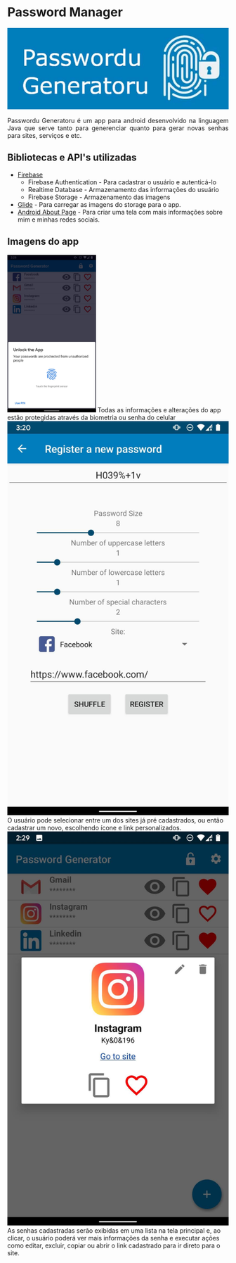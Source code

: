 # Password Manager
<img src ="/app_prints/logo.jpg">

<p style="text-align: justify ">  
Passwordu Generatoru é um app para android desenvolvido na linguagem Java que serve tanto para generenciar quanto para gerar novas senhas para sites, serviços e etc. </p>

## Bibliotecas e API's utilizadas
* [Firebase]("https://firebase.google.com/")
    * Firebase Authentication - Para cadastrar o usuário e autenticá-lo
    * Realtime Database - Armazenamento das informações do usuário
    * Firebase Storage - Armazenamento das imagens
* [Glide]("https://github.com/bumptech/glide") - Para carregar as imagens do storage para o app.
* [Android About Page]("https://github.com/medyo/android-about-page") - Para criar uma tela com mais informações sobre mim e minhas redes sociais.

## Imagens do app
<img src = "https://github.com/murilofb1/PasswordManager_AndroidJava_Firebase/blob/main/app_prints/Screenshot_20210111-142852_Settings.jpg" heigth ="40%" width="40%">
Todas as informações e alterações do app estão protegidas através da biometria ou senha do celular
<img src = "https://github.com/murilofb1/PasswordManager_AndroidJava_Firebase/blob/main/app_prints/Screenshot_20210111-152051782.jpg">
O usuário pode selecionar entre um dos sites já pré cadastrados, ou então cadastrar um novo, escolhendo ícone e link personalizados.
<img src ="https://github.com/murilofb1/PasswordManager_AndroidJava_Firebase/blob/main/app_prints/Screenshot_20210111-142956220.jpg">
As senhas cadastradas serão exibidas em uma lista na tela principal e, ao clicar, o usuário poderá ver mais informações da senha e executar ações como editar, excluir, copiar ou abrir o link cadastrado para ir direto para o site. 
